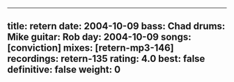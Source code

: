 
---
title: retern
date: 2004-10-09
bass:	Chad
drums:	Mike
guitar:	Rob
day: 2004-10-09
songs: [conviction]
mixes: [retern-mp3-146]
recordings: retern-135
rating: 4.0
best: false
definitive: false
weight: 0
---
